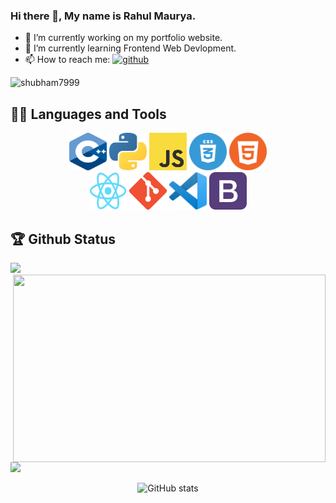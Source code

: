 ### Hi there 👋, My name is Rahul Maurya.

- 🔭 I’m currently working on my portfolio website.
- 🌱 I’m currently learning Frontend Web Devlopment.
- 📫 How to reach me: [<img src='https://cdn.jsdelivr.net/npm/simple-icons@3.0.1/icons/github.svg' alt='github' height='40'>](https://github.com/CodeBlooded-RahulMaurya)  
<p align="left"> <img src="https://komarev.com/ghpvc/?username=CodeBlooded-RahulMaurya&label=Profile%20views&color=0e75b6&style=flat" alt="shubham7999" /> </p>


## 👨‍💻 Languages and Tools

<div align="center">
  
<img src="https://github.com/CodeBlooded-RahulMaurya/CodeBlooded-RahulMaurya/blob/main/logos/c++.png?raw=true" height="60" width="60">
<img src="https://github.com/CodeBlooded-RahulMaurya/CodeBlooded-RahulMaurya/blob/main/logos/python.png?raw=true" height="60" width="60">
<img src="https://github.com/CodeBlooded-RahulMaurya/CodeBlooded-RahulMaurya/blob/main/logos/JS.png?raw=true" height="60" width="60">
<!-- <img src="https://github.com/CodeBlooded-RahulMaurya/CodeBlooded-RahulMaurya/blob/main/logos/node-js-1174925.png" height="60" width="60"> -->
<img src="https://github.com/CodeBlooded-RahulMaurya/CodeBlooded-RahulMaurya/blob/main/logos/css.png?raw=true" height="60" width="60">
<img src="https://github.com/CodeBlooded-RahulMaurya/CodeBlooded-RahulMaurya/blob/main/logos/html.png?raw=true" height="60" width="60">

<br>

<img src="https://github.com/CodeBlooded-RahulMaurya/CodeBlooded-RahulMaurya/blob/main/logos/react.png?raw=true" height="60" width="60">
<img src="https://github.com/CodeBlooded-RahulMaurya/CodeBlooded-RahulMaurya/blob/main/logos/git.png?raw=true" height="60" width="60">
<img src="https://github.com/CodeBlooded-RahulMaurya/CodeBlooded-RahulMaurya/blob/main/logos/vs.png?raw=true" height="60" width="60">
<img src="https://github.com/CodeBlooded-RahulMaurya/CodeBlooded-RahulMaurya/blob/main/logos/bootstrap.png?raw=true" height="60" width="60">
</div>


## 🏆 Github Status

<p align="left">
<img height="300px" src="https://github-readme-stats.vercel.app/api/top-langs/?username=CodeBlooded-RahulMaurya&theme=synthwave">
<img align="right" height="300px" width="500px" src="https://github-readme-streak-stats.herokuapp.com/?user=CodeBlooded-RahulMaurya&theme=synthwave">
</p>
<img src="https://activity-graph.herokuapp.com/graph?username=CodeBlooded-RahulMaurya&bg_color=2B213A&color=E5289E&line=DA5B0B&point=E1E8EB">
<div align="center">

![GitHub stats](https://github-readme-stats.vercel.app/api?username=CodeBlooded-RahulMaurya&show_icons=true&theme=synthwave)  



